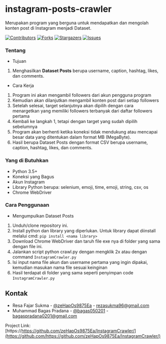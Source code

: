 # instagram-posts-crawler
Merupakan program yang berguna untuk mendapatkan dan mengolah konten post di Instagram menjadi Dataset.

[![Contributors][contributors-shield]][contributors-url]
[![Forks][forks-shield]][forks-url]
[![Stargazers][stars-shield]][stars-url]
[![Issues][issues-shield]][issues-url]

### Tentang
- Tujuan
1. Menghasilkan **Dataset Posts** berupa username, caption, hashtag, likes, dan comments.

- Cara Kerja<br>
1. Program ini akan mengambil followers dari akun pengguna program
2. Kemudian akan dilanjutkan mengambil konten post dari setiap followers
3. Setelah selesai, target selanjutnya akan dipilih dengan cara menargetkan yang memiliki followers terbanyak dari daftar followers pertama
4. Kembali ke langkah 1, tetapi dengan target yang sudah dipilih sebelumnya
5. Program akan berhenti ketika koneksi tidak mendukung atau mencapai besar data yang ditentukan dalam format MB (MegaByte).
6. Hasil berupa Dataset Posts dengan format CSV berupa username, caption, hashtag, likes, dan comments.



### Yang di Butuhkan
- Python 3.5+
- Koneksi yang Bagus
- Akun Instagram
- Library Python berupa: selenium, emoji, time, emoji, string, csv, os
- Chrome WebDriver

### Cara Penggunaan
- Mengumpulkan Dataset Posts
1. Unduh/clone repository ini.
2. Install python dan library yang diperlukan. Untuk library dapat diinstall melalui cmd: ```pip install <nama library>```
3. Download Chrome WebDriver dan taruh file exe nya di folder yang sama dengan file ini.
4. Jalankan script python crawl.py dengan mengklik 2x atau dengan command ```InstagramCrawler.py```
5. Isi input nama file akun dan username pertama yang ingin dipakai, kemudian masukan nama file sesuai keinginan
6. Hasil terdapat di folder yang sama seperti penyimpan code ```InstagramCrawler.py```

## Kontak

- Resa Fajar Sukma - [@zeHapOs9875Ea](https://github.com/zeHapOs9875Ea) - rezasukma96@gmail.com
- Muhammad Bagas Pradana - [@bagas050201](https://github.com/bagas050201) - bagaspradana0201@gmail.com

Project Link: [https://https://github.com/zeHapOs9875Ea/InstagramCrawler/](https://github.com/https://github.com/zeHapOs9875Ea/InstagramCrawler/)

<!-- MARKDOWN LINKS & IMAGES -->
<!-- https://www.markdownguide.org/basic-syntax/#reference-style-links -->
[contributors-shield]: https://img.shields.io/github/contributors/zeHapOs9875Ea/InstagramCrawler.svg?style=flat-square
[contributors-url]: https://github.com/zeHapOs9875Ea/InstagramCrawler/graphs/contributors
[forks-shield]: https://img.shields.io/github/forks/zeHapOs9875Ea/InstagramCrawler.svg?style=flat-square
[forks-url]: https://github.com/zeHapOs9875Ea/InstagramCrawler/network/members
[stars-shield]: https://img.shields.io/github/stars/zeHapOs9875Ea/InstagramCrawler.svg?style=flat-square
[stars-url]: https://github.com/zeHapOs9875Ea/InstagramCrawler/stargazers
[issues-shield]: https://img.shields.io/github/issues/zeHapOs9875Ea/InstagramCrawler.svg?style=flat-square
[issues-url]: https://github.com/zeHapOs9875Ea/InstagramCrawler/issues
